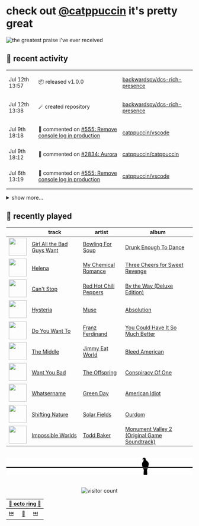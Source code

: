 # check out [@catppuccin](https://github.com/catppuccin) it's pretty great

![the greatest praise i've ever received](https://github.com/user-attachments/assets/ad888e4f-7a22-4eac-85a7-744eacd8eb46)

## 📅 recent activity

<!-- SCRIPT:REPLACE:GITHUB -->
<table>
<tbody>
<tr>
<td><span title='2025-07-12T13:57:59+00:00'>Jul 12th 13:57</span></td>
<td>

📦 released v1.0.0

</td>
<td>

[backwardspy/dcs-rich-presence](https://github.com/backwardspy/dcs-rich-presence)

</td>
</tr>
<tr>
<td><span title='2025-07-12T13:38:57+00:00'>Jul 12th 13:38</span></td>
<td>

🪄 created repository

</td>
<td>

[backwardspy/dcs-rich-presence](https://github.com/backwardspy/dcs-rich-presence)

</td>
</tr>
<tr>
<td><span title='2025-07-09T18:18:08+00:00'>Jul 9th 18:18</span></td>
<td>

💬 commented on [#555: Remove console log in production](https://github.com/catppuccin/vscode/pull/555)

</td>
<td>

[catppuccin/vscode](https://github.com/catppuccin/vscode)

</td>
</tr>
<tr>
<td><span title='2025-07-09T18:12:03+00:00'>Jul 9th 18:12</span></td>
<td>

💬 commented on [#2834: Aurora](https://github.com/catppuccin/catppuccin/issues/2834)

</td>
<td>

[catppuccin/catppuccin](https://github.com/catppuccin/catppuccin)

</td>
</tr>
<tr>
<td><span title='2025-07-06T13:19:38+00:00'>Jul 6th 13:19</span></td>
<td>

💬 commented on [#555: Remove console log in production](https://github.com/catppuccin/vscode/pull/555)

</td>
<td>

[catppuccin/vscode](https://github.com/catppuccin/vscode)

</td>
</tr>
</tbody>
</table>

<details>
<summary>show more...</summary>
<table>
<tbody>
<tr>
<td><span title='2025-07-04T09:36:21+00:00'>Jul 4th 09:36</span></td>
<td>

🚢 pushed 1 commit to `main`

</td>
<td>

[backwardspy/nix](https://github.com/backwardspy/nix)

</td>
</tr>
<tr>
<td><span title='2025-06-23T20:04:00+00:00'>Jun 23rd 20:04</span></td>
<td>

💬 commented on [#39: Update build.ps1 to build successfully](https://github.com/catppuccin/qbittorrent/pull/39)

</td>
<td>

[catppuccin/qbittorrent](https://github.com/catppuccin/qbittorrent)

</td>
</tr>
<tr>
<td><span title='2025-06-20T08:03:48+00:00'>Jun 20th 08:03</span></td>
<td>

💬 commented on [#207: Transfer ownership of the `catppuccin` package to `@Catppuccin-Holdings`](https://github.com/luarocks/luarocks-site/issues/207)

</td>
<td>

[luarocks/luarocks-site](https://github.com/luarocks/luarocks-site)

</td>
</tr>
</tbody>
</table>
</details>
<!-- SCRIPT:REPLACE:GITHUB -->

## 🎵 recently played

<!-- SCRIPT:REPLACE:SPOTIFY -->
| | track | artist | album |
| - | - | - | - |
| <img src="https://i.scdn.co/image/ab67616d0000485197ed7b212715424daac8c600" width="48" height="48"> | [Girl All the Bad Guys Want](https://open.spotify.com/track/0KqyBk4aVT88TEqBIC8mAP) | [Bowling For Soup](https://open.spotify.com/artist/5ND0mGcL9SKSjWIjPd0xIb) | [Drunk Enough To Dance](https://open.spotify.com/track/0KqyBk4aVT88TEqBIC8mAP) |
| <img src="https://i.scdn.co/image/ab67616d00004851cab7ae4868e9f9ce6bdfdf43" width="48" height="48"> | [Helena](https://open.spotify.com/track/5dTHtzHFPyi8TlTtzoz1J9) | [My Chemical Romance](https://open.spotify.com/artist/7FBcuc1gsnv6Y1nwFtNRCb) | [Three Cheers for Sweet Revenge](https://open.spotify.com/track/5dTHtzHFPyi8TlTtzoz1J9) |
| <img src="https://i.scdn.co/image/ab67616d00004851de1af2785a83cc660155a0c4" width="48" height="48"> | [Can't Stop](https://open.spotify.com/track/3ZOEytgrvLwQaqXreDs2Jx) | [Red Hot Chili Peppers](https://open.spotify.com/artist/0L8ExT028jH3ddEcZwqJJ5) | [By the Way (Deluxe Edition)](https://open.spotify.com/track/3ZOEytgrvLwQaqXreDs2Jx) |
| <img src="https://i.scdn.co/image/ab67616d000048513303a842ee1bc0b23204333d" width="48" height="48"> | [Hysteria](https://open.spotify.com/track/0knbMPVHpFbsx38pLoYSRs) | [Muse](https://open.spotify.com/artist/12Chz98pHFMPJEknJQMWvI) | [Absolution](https://open.spotify.com/track/0knbMPVHpFbsx38pLoYSRs) |
| <img src="https://i.scdn.co/image/ab67616d0000485192c508bc5a40ea588bcaed38" width="48" height="48"> | [Do You Want To](https://open.spotify.com/track/6WrnSlcN0dzTO80mVVbBto) | [Franz Ferdinand](https://open.spotify.com/artist/0XNa1vTidXlvJ2gHSsRi4A) | [You Could Have It So Much Better](https://open.spotify.com/track/6WrnSlcN0dzTO80mVVbBto) |
| <img src="https://i.scdn.co/image/ab67616d0000485195d1d98c5176e4f982bd73d6" width="48" height="48"> | [The Middle](https://open.spotify.com/track/6GG73Jik4jUlQCkKg9JuGO) | [Jimmy Eat World](https://open.spotify.com/artist/3Ayl7mCk0nScecqOzvNp6s) | [Bleed American](https://open.spotify.com/track/6GG73Jik4jUlQCkKg9JuGO) |
| <img src="https://i.scdn.co/image/ab67616d000048512d4c593f0f35672767d881a9" width="48" height="48"> | [Want You Bad](https://open.spotify.com/track/6hwQ69v7VbPhTTR2fOtYX7) | [The Offspring](https://open.spotify.com/artist/5LfGQac0EIXyAN8aUwmNAQ) | [Conspiracy Of One](https://open.spotify.com/track/6hwQ69v7VbPhTTR2fOtYX7) |
| <img src="https://i.scdn.co/image/ab67616d0000485108a1b1e0674086d3f1995e1b" width="48" height="48"> | [Whatsername](https://open.spotify.com/track/6CVWD0WRqwbR4HsiKHk1j3) | [Green Day](https://open.spotify.com/artist/7oPftvlwr6VrsViSDV7fJY) | [American Idiot](https://open.spotify.com/track/6CVWD0WRqwbR4HsiKHk1j3) |
| <img src="https://i.scdn.co/image/ab67616d00004851822ef612862fb2ac73ade61f" width="48" height="48"> | [Shifting Nature](https://open.spotify.com/track/2A38M8EJAxmFZNpcGowqs0) | [Solar Fields](https://open.spotify.com/artist/7GyhmlEy51sGUE09A5AWzc) | [Ourdom](https://open.spotify.com/track/2A38M8EJAxmFZNpcGowqs0) |
| <img src="https://i.scdn.co/image/ab67616d00004851449d4048f5ee299a444814ea" width="48" height="48"> | [Impossible Worlds](https://open.spotify.com/track/2pjxenZVHSGc9htsssy1tX) | [Todd Baker](https://open.spotify.com/artist/2RfwvVMJyYSZNtzYu67LL4) | [Monument Valley 2 (Original Game Soundtrack)](https://open.spotify.com/track/2pjxenZVHSGc9htsssy1tX) |

<!-- SCRIPT:REPLACE:SPOTIFY -->

<br>

<div align="center">

<picture>
    <source media="(prefers-color-scheme: light)" srcset="assets/pigeon-light.svg">
    <source media="(prefers-color-scheme: dark)" srcset="assets/pigeon-dark.svg">
    <img alt="pigeon sitting on a wire" src="assets/pigeon-light.svg">
</picture>

<br>
<br>

![visitor count](https://profile-counter.glitch.me/backwardspy/count.svg)

<table>
    <thead>
        <th colspan="3"><a href="https://octo-ring.com">🐙 octo ring 🐙</a></th>
    </thead>
    <tbody>
        <td><a href="https://octo-ring.com/p/backwardspy/prev">⏮️</a></td>
        <td><a href="https://octo-ring.com/p/backwardspy/random">🔀</a></td>
        <td><a href="https://octo-ring.com/p/backwardspy/next">⏭️</a></td>
    </tbody>
</table>

</div>
